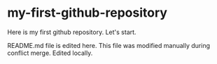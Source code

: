 # my-first-github-repository
Here is my first github repository. Let's start.

README.md file is edited here. This file was modified manually during conflict merge.
Edited locally.
